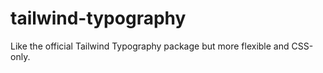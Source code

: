 # tailwind-typography
Like the official Tailwind Typography package but more flexible and CSS-only. 
